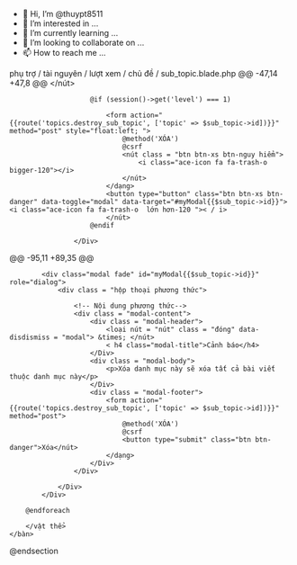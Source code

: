 - 👋 Hi, I’m @thuypt8511
- 👀 I’m interested in ...
- 🌱 I’m currently learning ...
- 💞️ I’m looking to collaborate on ...
- 📫 How to reach me ...

<!---
thuypt8511/thuypt8511 is a ✨ special ✨ repository because its `README.md` (this file) appears on your GitHub profile.
You can click the Preview link to take a look at your changes.
--->
phụ trợ / tài nguyên / lượt xem / chủ đề / sub_topic.blade.php
@@ -47,14 +47,8 @@
                        </nút>

                        @if (session()->get('level') === 1)

                            <form action="{{route('topics.destroy_sub_topic', ['topic' => $sub_topic->id])}}" method="post" style="float:left; ">
                                @method('XÓA')
                                @csrf
                                <nút class = "btn btn-xs btn-nguy hiểm">
                                    <i class="ace-icon fa fa-trash-o bigger-120"></i>
                                </nút>
                            </dạng>
                            <button type="button" class="btn btn-xs btn-danger" data-toggle="modal" data-target="#myModal{{$sub_topic->id}}"> <i class="ace-icon fa fa-trash-o  lớn hơn-120 ">< / i>
                            </nút>
                        @endif

                    </Div>
@@ -95,11 +89,35 @@
                </Div>
                </Td>
            </Tr>

            <div class="modal fade" id="myModal{{$sub_topic->id}}" role="dialog">
                <div class = "hộp thoại phương thức">

                    <!-- Nội dung phương thức-->
                    <div class = "modal-content">
                        <div class = "modal-header">
                            <loại nút = "nút" class = "đóng" data-disdismiss = "modal"> &times; </nút>
                            < h4 class="modal-title">Cảnh báo</h4>
                        </Div>
                        <div class = "modal-body">
                            <p>Xóa danh mục này sẽ xóa tất cả bài viết thuộc danh mục này</p>
                        </Div>
                        <div class = "modal-footer">
                            <form action="{{route('topics.destroy_sub_topic', ['topic' => $sub_topic->id])}}" method="post">
                                @method('XÓA')
                                @csrf
                                <button type="submit" class="btn btn-danger">Xóa</nút>
                            </dạng>
                        </Div>
                    </Div>

                </Div>
            </Div>

        @endforeach

        </vật thể>
    </bàn>



@endsection
